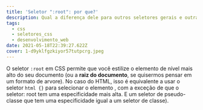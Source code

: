 ```yaml
---
title: 'Seletor ":root": por que?'
description: Qual a diferença dele para outros seletores gerais e outras explicações
tags:
  - css
  - seletores_css
  - desenvolvimento_web
date: 2021-05-18T22:39:27.622Z
cover: 1-d9yklfgzkiyor57tutpcrg.jpeg
---
```

O seletor `:root` em CSS permite que você estilize o elemento de nível mais alto do seu documento (ou a **raiz do documento**, se quisermos pensar em um formato de  arvore). No caso do HTML, isso é equivalente a usar o seletor `html {}` para selecionar o elemento <html>, com a exceção de que o seletor: root tem uma especificidade mais alta. E um seletor de pseudo-classe que tem uma especificidade igual a um seletor de classe).